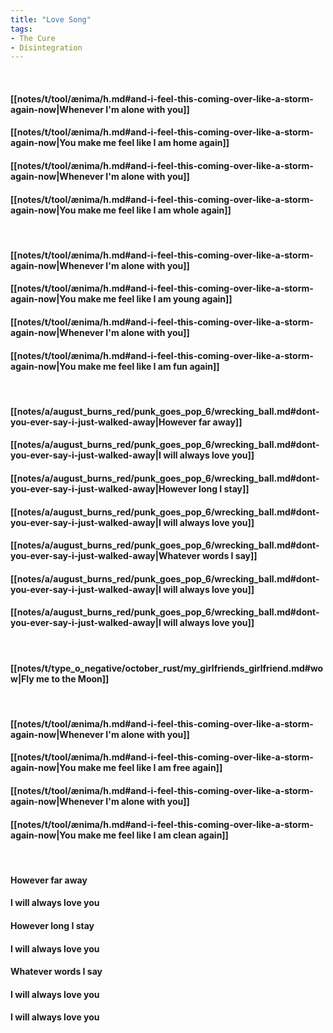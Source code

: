 ```yaml
---
title: "Love Song"
tags:
- The Cure
- Disintegration
---
```

&nbsp;
#### [[notes/t/tool/ænima/h.md#and-i-feel-this-coming-over-like-a-storm-again-now|Whenever I'm alone with you]]
#### [[notes/t/tool/ænima/h.md#and-i-feel-this-coming-over-like-a-storm-again-now|You make me feel like I am home again]]
#### [[notes/t/tool/ænima/h.md#and-i-feel-this-coming-over-like-a-storm-again-now|Whenever I'm alone with you]]
#### [[notes/t/tool/ænima/h.md#and-i-feel-this-coming-over-like-a-storm-again-now|You make me feel like I am whole again]]
&nbsp;
#### [[notes/t/tool/ænima/h.md#and-i-feel-this-coming-over-like-a-storm-again-now|Whenever I'm alone with you]]
#### [[notes/t/tool/ænima/h.md#and-i-feel-this-coming-over-like-a-storm-again-now|You make me feel like I am young again]]
#### [[notes/t/tool/ænima/h.md#and-i-feel-this-coming-over-like-a-storm-again-now|Whenever I'm alone with you]]
#### [[notes/t/tool/ænima/h.md#and-i-feel-this-coming-over-like-a-storm-again-now|You make me feel like I am fun again]]
&nbsp;
#### [[notes/a/august_burns_red/punk_goes_pop_6/wrecking_ball.md#dont-you-ever-say-i-just-walked-away|However far away]]
#### [[notes/a/august_burns_red/punk_goes_pop_6/wrecking_ball.md#dont-you-ever-say-i-just-walked-away|I will always love you]]
#### [[notes/a/august_burns_red/punk_goes_pop_6/wrecking_ball.md#dont-you-ever-say-i-just-walked-away|However long I stay]]
#### [[notes/a/august_burns_red/punk_goes_pop_6/wrecking_ball.md#dont-you-ever-say-i-just-walked-away|I will always love you]]
#### [[notes/a/august_burns_red/punk_goes_pop_6/wrecking_ball.md#dont-you-ever-say-i-just-walked-away|Whatever words I say]]
#### [[notes/a/august_burns_red/punk_goes_pop_6/wrecking_ball.md#dont-you-ever-say-i-just-walked-away|I will always love you]]
#### [[notes/a/august_burns_red/punk_goes_pop_6/wrecking_ball.md#dont-you-ever-say-i-just-walked-away|I will always love you]]
&nbsp;
#### [[notes/t/type_o_negative/october_rust/my_girlfriends_girlfriend.md#wow|Fly me to the Moon]]
&nbsp;
#### [[notes/t/tool/ænima/h.md#and-i-feel-this-coming-over-like-a-storm-again-now|Whenever I'm alone with you]]
#### [[notes/t/tool/ænima/h.md#and-i-feel-this-coming-over-like-a-storm-again-now|You make me feel like I am free again]]
#### [[notes/t/tool/ænima/h.md#and-i-feel-this-coming-over-like-a-storm-again-now|Whenever I'm alone with you]]
#### [[notes/t/tool/ænima/h.md#and-i-feel-this-coming-over-like-a-storm-again-now|You make me feel like I am clean again]]
&nbsp;
#### However far away
#### I will always love you
#### However long I stay
#### I will always love you
#### Whatever words I say
#### I will always love you
#### I will always love you
